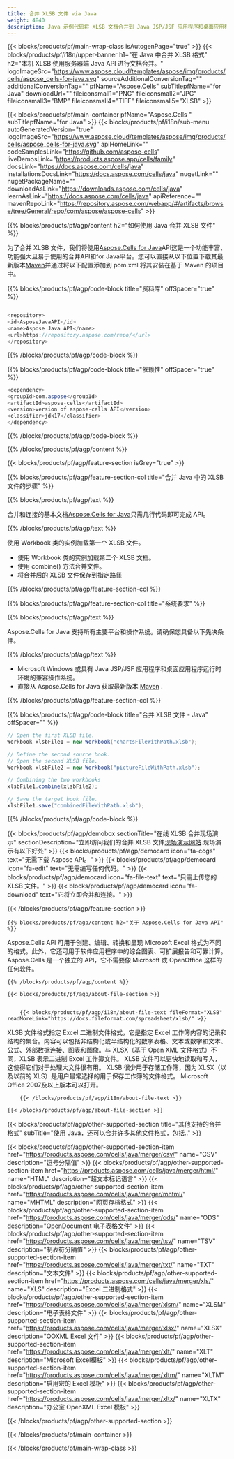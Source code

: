 ```yaml
---
title: 合并 XLSB 文件 via Java
weight: 4840
description: Java 示例代码将 XLSB 文档合并到 Java JSP/JSF 应用程序和桌面应用程序的运行时环境。
---
```

{{< blocks/products/pf/main-wrap-class isAutogenPage="true" >}}
{{< blocks/products/pf/i18n/upper-banner h1="在 Java 中合并 XLSB 格式" h2="本机 XLSB 使用服务器端 Java API 进行文档合并。" logoImageSrc="https://www.aspose.cloud/templates/aspose/img/products/cells/aspose_cells-for-java.svg" sourceAdditionalConversionTag="" additionalConversionTag="" pfName="Aspose.Cells" subTitlepfName="for Java" downloadUrl="" fileiconsmall1="PNG" fileiconsmall2="JPG" fileiconsmall3="BMP" fileiconsmall4="TIFF" fileiconsmall5="XLSB" >}}

{{< blocks/products/pf/main-container pfName="Aspose.Cells " subTitlepfName="for Java" >}}
{{< blocks/products/pf/i18n/sub-menu autoGeneratedVersion="true" logoImageSrc="https://www.aspose.cloud/templates/aspose/img/products/cells/aspose_cells-for-java.svg" apiHomeLink="" codeSamplesLink="https://github.com/aspose-cells" liveDemosLink="https://products.aspose.app/cells/family" docsLink="https://docs.aspose.com/cells/java" installationsDocsLink="https://docs.aspose.com/cells/java" nugetLink="" nugetPackageName="" downloadAsLink="https://downloads.aspose.com/cells/java" learnAsLink="https://docs.aspose.com/cells/java" apiReference="" mavenRepoLink="https://repository.aspose.com/webapp/#/artifacts/browse/tree/General/repo/com/aspose/aspose-cells" >}}

{{% blocks/products/pf/agp/content h2="如何使用 Java 合并 XLSB 文件" %}}

为了合并 XLSB 文件，我们将使用[Aspose.Cells for Java](https://products.aspose.com/cells/java)API这是一个功能丰富、功能强大且易于使用的合并API和for Java平台。您可以直接从以下位置下载其最新版本[Maven](https://repository.aspose.com/webapp/#/artifacts/browse/tree/General/repo/com/aspose/aspose-cells)并通过将以下配置添加到 pom.xml 将其安装在基于 Maven 的项目中。

{{% blocks/products/pf/agp/code-block title="资料库" offSpacer="true" %}}

```cs

<repository>
<id>AsposeJavaAPI</id>
<name>Aspose Java API</name>
<url>https://repository.aspose.com/repo/</url>
</repository>

```

{{% /blocks/products/pf/agp/code-block %}}

{{% blocks/products/pf/agp/code-block title="依赖性" offSpacer="true" %}}

```cs
<dependency>
<groupId>com.aspose</groupId>
<artifactId>aspose-cells</artifactId>
<version>version of aspose-cells API</version>
<classifier>jdk17</classifier>
</dependency>

```

{{% /blocks/products/pf/agp/code-block %}}

{{% /blocks/products/pf/agp/content %}}

{{< blocks/products/pf/agp/feature-section isGrey="true" >}}

{{% blocks/products/pf/agp/feature-section-col title="合并 Java 中的 XLSB 文件的步骤" %}}

{{% blocks/products/pf/agp/text %}}

合并和连接的基本文档[Aspose.Cells for Java](https://products.aspose.com/cells/java)只需几行代码即可完成 API。

{{% /blocks/products/pf/agp/text %}}

使用 Workbook 类的实例加载第一个 XLSB 文件。
+ 使用 Workbook 类的实例加载第二个 XLSB 文档。
+ 使用 combine() 方法合并文件。
+ 将合并后的 XLSB 文件保存到指定路径

{{% /blocks/products/pf/agp/feature-section-col %}}

{{% blocks/products/pf/agp/feature-section-col title="系统要求" %}}

{{% blocks/products/pf/agp/text %}}

Aspose.Cells for Java 支持所有主要平台和操作系统。请确保您具备以下先决条件。

{{% /blocks/products/pf/agp/text %}}

-  Microsoft Windows 或具有 Java JSP/JSF 应用程序和桌面应用程序运行时环境的兼容操作系统。
- 直接从 Aspose.Cells for Java 获取最新版本
 [Maven](https://repository.aspose.com/webapp/#/artifacts/browse/tree/General/repo/com/aspose/aspose-cells)  .

{{% /blocks/products/pf/agp/feature-section-col %}}

{{% blocks/products/pf/agp/code-block title="合并 XLSB 文件 - Java" offSpacer="" %}}

```cs
// Open the first XLSB file.
Workbook xlsbFile1 = new Workbook("chartsFileWithPath.xlsb");

// Define the second source book.
// Open the second XLSB file.
Workbook xlsbFile2 = new Workbook("pictureFileWithPath.xlsb");

// Combining the two workbooks
xlsbFile1.combine(xlsbFile2);

// Save the target book file.
xlsbFile1.save("combinedFileWithPath.xlsb");  

```

{{% /blocks/products/pf/agp/code-block %}}

{{< blocks/products/pf/agp/demobox sectionTitle="在线 XLSB 合并现场演示" sectionDescription="立即访问我们的合并 XLSB 文件[现场演示网站](https://products.aspose.app/cells/merger).现场演示有以下好处" >}}
            {{< blocks/products/pf/agp/democard icon="fa-cogs" text="无需下载 Aspose API。" >}}
            {{< blocks/products/pf/agp/democard icon="fa-edit" text="无需编写任何代码。" >}}
            {{< blocks/products/pf/agp/democard icon="fa-file-text" text="只需上传您的 XLSB 文件。" >}}
            {{< blocks/products/pf/agp/democard icon="fa-download" text="它将立即合并和连接。" >}}

{{< /blocks/products/pf/agp/feature-section >}}

<!-- aboutfile Starts -->

    {{% blocks/products/pf/agp/content h2="关于 Aspose.Cells for Java API" %}}

 Aspose.Cells API 可用于创建、编辑、转换和呈现 Microsoft Excel 格式为不同的格式。此外，它还可用于软件应用程序中的综合图表、可扩展报告和可靠计算。 Aspose.Cells 是一个独立的 API，它不需要像 Microsoft 或 OpenOffice 这样的任何软件。



    {{% /blocks/products/pf/agp/content %}}

    {{< blocks/products/pf/agp/about-file-section >}}


        {{< blocks/products/pf/agp/i18n/about-file-text fileFormat="XLSB" readMoreLink="https://docs.fileformat.com/spreadsheet/xlsb/" >}}
XLSB 文件格式指定 Excel 二进制文件格式，它是指定 Excel 工作簿内容的记录和结构的集合。内容可以包括非结构化或半结构化的数字表格、文本或数字和文本、公式、外部数据连接、图表和图像。与 XLSX（基于 Open XML 文件格式）不同，XLSB 表示二进制 Excel 工作簿文件。 XLSB 文件可以更快地读取和写入，这使得它们对于处理大文件很有用。 XLSB 很少用于存储工作簿，因为 XLSX（以及以前的 XLS）是用户最常选择的用于保存工作簿的文件格式。 Microsoft Office 2007及以上版本可以打开。

        {{< /blocks/products/pf/agp/i18n/about-file-text >}}

    {{< /blocks/products/pf/agp/about-file-section >}}

<!-- aboutfile Ends -->

{{< blocks/products/pf/agp/other-supported-section title="其他支持的合并格式" subTitle="使用 Java，还可以合并许多其他文件格式，包括.." >}}

{{< blocks/products/pf/agp/other-supported-section-item href="https://products.aspose.com/cells/java/merger/csv/" name="CSV" description="逗号分隔值" >}}
{{< blocks/products/pf/agp/other-supported-section-item href="https://products.aspose.com/cells/java/merger/html/" name="HTML" description="超文本标记语言" >}}
{{< blocks/products/pf/agp/other-supported-section-item href="https://products.aspose.com/cells/java/merger/mhtml/" name="MHTML" description="网页存档格式" >}}
{{< blocks/products/pf/agp/other-supported-section-item href="https://products.aspose.com/cells/java/merger/ods/" name="ODS" description="OpenDocument 电子表格文件" >}}
{{< blocks/products/pf/agp/other-supported-section-item href="https://products.aspose.com/cells/java/merger/tsv/" name="TSV" description="制表符分隔值" >}}
{{< blocks/products/pf/agp/other-supported-section-item href="https://products.aspose.com/cells/java/merger/txt/" name="TXT" description="文本文件" >}}
{{< blocks/products/pf/agp/other-supported-section-item href="https://products.aspose.com/cells/java/merger/xls/" name="XLS" description="Excel 二进制格式" >}}
{{< blocks/products/pf/agp/other-supported-section-item href="https://products.aspose.com/cells/java/merger/xlsm/" name="XLSM" description="电子表格文件" >}}
{{< blocks/products/pf/agp/other-supported-section-item href="https://products.aspose.com/cells/java/merger/xlsx/" name="XLSX" description="OOXML Excel 文件" >}}
{{< blocks/products/pf/agp/other-supported-section-item href="https://products.aspose.com/cells/java/merger/xlt/" name="XLT" description="Microsoft Excel模板" >}}
{{< blocks/products/pf/agp/other-supported-section-item href="https://products.aspose.com/cells/java/merger/xltm/" name="XLTM" description="启用宏的 Excel 模板" >}}
{{< blocks/products/pf/agp/other-supported-section-item href="https://products.aspose.com/cells/java/merger/xltx/" name="XLTX" description="办公室 OpenXML Excel 模板" >}}

{{< /blocks/products/pf/agp/other-supported-section >}}

{{< /blocks/products/pf/main-container >}}
    
{{< /blocks/products/pf/main-wrap-class >}}
